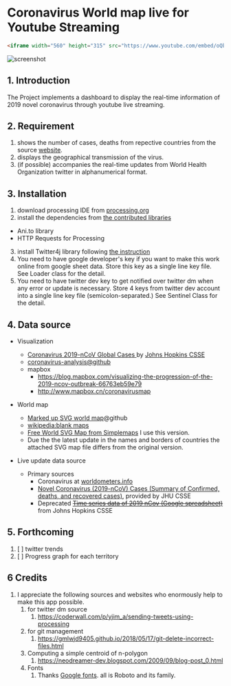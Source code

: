 # Coronavirus World map live for Youtube Streaming

```markdown
<iframe width="560" height="315" src="https://www.youtube.com/embed/oQbwgeEUL8k" frameborder="0" allow="accelerometer; autoplay; encrypted-media; gyroscope; picture-in-picture" allowfullscreen></iframe>
```

![screenshot](https://github.com/yonggeun/coronavirus-live-update/blob/master/screenshot/TEST-2020-3-16%2017-36%2000015934.PNG)

## 1. Introduction

The Project implements a dashboard to display the real-time information of 2019 novel coronavirus through youtube live streaming.

## 2. Requirement
1. shows the number of cases, deaths from repective countries from the source [website](https://www.worldometers.info/coronavirus/countries-where-coronavirus-has-spread/).
2. displays the geographical transmission of the virus.
3. (if possible) accompanies the real-time updates from World Health Organization twitter in alphanumerical format.

## 3. Installation
1. download processing IDE from [processing.org](https://processing.org/)
2. install the dependencies from [the contributed libraries](https://processing.org/reference/libraries/)
  - Ani.to library
  - HTTP Requests for Processing
3. install Twitter4j library following [the instruction](http://codigogenerativo.com/code/twitter-para-processing-2-0/)
4. You need to have google developer's key if you want to make this work online from google sheet data. Store this key as a single line key file. See Loader class for the detail.
5. You need to have twitter dev key to get notified over twitter dm when any error or update is necessary. Store 4 keys from twitter dev account into a single line key file (semicolon-separated.) See Sentinel Class for the detail.

## 4. Data source

 - Visualization
   - [Coronavirus 2019-nCoV Global Cases ](https://gisanddata.maps.arcgis.com/apps/opsdashboard/index.html#/bda7594740fd40299423467b48e9ecf6) by [Johns Hopkins CSSE](https://systems.jhu.edu/research/public-health/ncov/)
   - [coronavirus-analysis@github](https://github.com/AaronWard/coronavirus-analysis)
   - mapbox
     - https://blog.mapbox.com/visualizing-the-progression-of-the-2019-ncov-outbreak-66763eb59e79
     - http://www.mapbox.cn/coronavirusmap

- World map
     - [Marked up SVG world map](https://github.com/benhodgson/markedup-svg-worldmap)@github
     - [wikipedia:blank maps](https://en.wikipedia.org/wiki/Wikipedia:Blank_maps#World)
     - [Free World SVG Map from Simplemaps](https://simplemaps.com/resources/svg-world) I use this version.
     - Due the the latest update in the names and borders of countries the attached SVG map file differs from the original version.

 - Live update data source
   - Primary sources
     - Coronavirus at [worldometers.info](https://www.worldometers.info/coronavirus/#countries)
     - [Novel Coronavirus (2019-nCoV) Cases (Summary of Confirmed, deaths, and recovered cases)](https://docs.google.com/spreadsheets/u/1/d/1wQVypefm946ch4XDp37uZ-wartW4V7ILdg-qYiDXUHM/htmlview?usp=sharing&sle=true#), provided by JHU CSSE
     - Deprecated ~~[Time series data of 2019 nCov (Google spreadsheet)](https://docs.google.com/spreadsheets/u/1/d/1UF2pSkFTURko2OvfHWWlFpDFAr1UxCBA4JLwlSP6KFo/htmlview?usp=sharing&sle=true#)~~ from Johns Hopkins CSSE

## 5. Forthcoming

1. [ ] twitter trends
2. [ ] Progress graph for each territory

## 6 Credits

1. I appreciate the following sources and websites who enormously help to make this app possible. 
   1. for twitter dm source
      1. https://coderwall.com/p/yjim_a/sending-tweets-using-processing
   2. for git management
      1. https://gmlwjd9405.github.io/2018/05/17/git-delete-incorrect-files.html
   3. Computing a simple centroid of n-polygon
      1. https://neodreamer-dev.blogspot.com/2009/09/blog-post_0.html
   4. Fonts
      1. Thanks [Google fonts](https://fonts.google.com/). all is Roboto and its family. 
